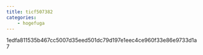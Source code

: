 ```yaml
---
title: ticf507382
categories:
    - hogefuga
---
```

1edfa811535b467cc5007d35eed501dc79d197e1eec4ce960f33e86e9733d1a7